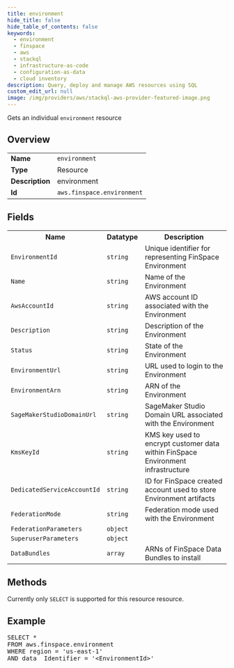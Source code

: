```yaml
---
title: environment
hide_title: false
hide_table_of_contents: false
keywords:
  - environment
  - finspace
  - aws
  - stackql
  - infrastructure-as-code
  - configuration-as-data
  - cloud inventory
description: Query, deploy and manage AWS resources using SQL
custom_edit_url: null
image: /img/providers/aws/stackql-aws-provider-featured-image.png
---
```

Gets an individual <code>environment</code> resource

## Overview
<table><tbody>
<tr><td><b>Name</b></td><td><code>environment</code></td></tr>
<tr><td><b>Type</b></td><td>Resource</td></tr>
<tr><td><b>Description</b></td><td>environment</td></tr>
<tr><td><b>Id</b></td><td><code>aws.finspace.environment</code></td></tr>
</tbody></table>

## Fields
<table><tbody>
<tr><th>Name</th><th>Datatype</th><th>Description</th></tr>
<tr><td><code>EnvironmentId</code></td><td><code>string</code></td><td>Unique identifier for representing FinSpace Environment</td></tr>
<tr><td><code>Name</code></td><td><code>string</code></td><td>Name of the Environment</td></tr>
<tr><td><code>AwsAccountId</code></td><td><code>string</code></td><td>AWS account ID associated with the Environment</td></tr>
<tr><td><code>Description</code></td><td><code>string</code></td><td>Description of the Environment</td></tr>
<tr><td><code>Status</code></td><td><code>string</code></td><td>State of the Environment</td></tr>
<tr><td><code>EnvironmentUrl</code></td><td><code>string</code></td><td>URL used to login to the Environment</td></tr>
<tr><td><code>EnvironmentArn</code></td><td><code>string</code></td><td>ARN of the Environment</td></tr>
<tr><td><code>SageMakerStudioDomainUrl</code></td><td><code>string</code></td><td>SageMaker Studio Domain URL associated with the Environment</td></tr>
<tr><td><code>KmsKeyId</code></td><td><code>string</code></td><td>KMS key used to encrypt customer data within FinSpace Environment infrastructure</td></tr>
<tr><td><code>DedicatedServiceAccountId</code></td><td><code>string</code></td><td>ID for FinSpace created account used to store Environment artifacts</td></tr>
<tr><td><code>FederationMode</code></td><td><code>string</code></td><td>Federation mode used with the Environment</td></tr>
<tr><td><code>FederationParameters</code></td><td><code>object</code></td><td></td></tr>
<tr><td><code>SuperuserParameters</code></td><td><code>object</code></td><td></td></tr>
<tr><td><code>DataBundles</code></td><td><code>array</code></td><td>ARNs of FinSpace Data Bundles to install</td></tr>

</tbody></table>

## Methods
Currently only <code>SELECT</code> is supported for this resource resource.

## Example
<pre>
SELECT *<br/>FROM aws.finspace.environment<br/>WHERE region = 'us-east-1'<br/>AND data__Identifier = '&lt;EnvironmentId&gt;'
</pre>

